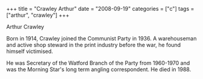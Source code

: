 +++
title = "Crawley Arthur"
date = "2008-09-19"
categories = ["c"]
tags = ["arthur", "crawley"]
+++

Arthur Crawley

Born in 1914, Crawley joined the Communist Party in 1936. A warehouseman and active shop steward in the print industry before the war, he found himself victimised.



He was Secretary of the Watford Branch of the Party from 1960-1970 and was the Morning Star's long term angling correspondent. He died in 1988.
